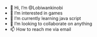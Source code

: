 - 👋 Hi, I’m @Lobiwankinobi
- 👀 I’m interested in games
- 🌱 I’m currently learning java script
- 💞️ I’m looking to collaborate on anything
- 📫 How to reach me via email

<!---
Lobiwankinobi/Lobiwankinobi is a ✨ special ✨ repository because its `README.md` (this file) appears on your GitHub profile.
You can click the Preview link to take a look at your changes.
--->
